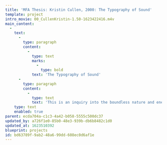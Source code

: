 ```yaml
---
title: 'MFA Thesis: Kristin Cullen, 2000: The Typography of Sound'
template: project
intro_movie: 00_CullenKristin-1.50-1623422416.m4v
main_content:
  -
    text:
      -
        type: paragraph
        content:
          -
            type: text
            marks:
              -
                type: bold
            text: 'The Typography of Sound'
      -
        type: paragraph
        content:
          -
            type: text
            text: 'This is an inquiry into the boundless nature and energy of language. It is an imaginative journey, illustrating the ways we communicate through language – aurally, orally, and visually. It transforms the experience of sound into typographic form – it propels the typographic word into aural existence. In various projects ranging from purely typographic studies to animated media the rhythm of language is activated, capturing the essence of sight and sound; as a result, the spoken and written word are experienced more vividly.'
    type: text
    enabled: true
parent: ecda704a-c1c3-4a42-b058-5555c500dc37
updated_by: a726f1e0-85b0-48e3-939b-db6b8482c1d0
updated_at: 1623510392
blueprint: projects
id: bd63789f-9ab2-48a6-99dd-608ec0d6af1e
---
```

